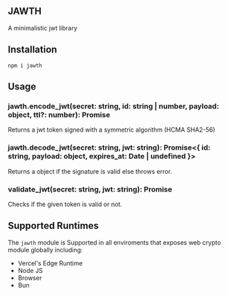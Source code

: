 
## JAWTH
A minimalistic jwt library




## Installation
```
npm i jawth
```



## Usage

### jawth.encode_jwt(secret: string, id: string | number, payload: object, ttl?: number): Promise<string>

Returns a jwt token signed with a symmetric algorithm (HCMA SHA2-56)

### jawth.decode_jwt(secret: string, jwt: string): Promise<{  id: string, payload: object, expires_at: Date | undefined }>

Returns a object if the signature is valid else throws error.

### validate_jwt(secret: string, jwt: string): Promise<boolean>

Checks if the given token is valid or not.


## Supported Runtimes

The `jawth` module is Supported in all enviroments that exposes web crypto module globally including:

- Vercel's Edge Runtime
- Node JS
- Browser
- Bun